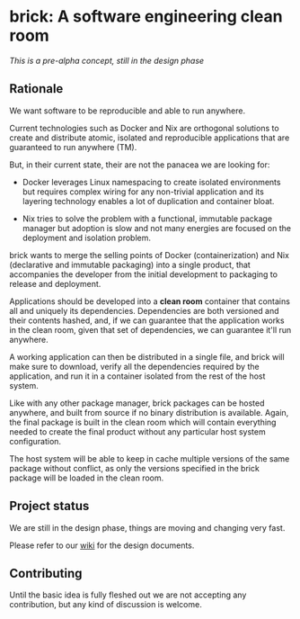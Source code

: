 # brick: A software engineering clean room

_This is a pre-alpha concept, still in the design phase_

## Rationale

We want software to be reproducible and able to run anywhere.

Current technologies such as Docker and Nix are orthogonal solutions
to create and distribute atomic, isolated and reproducible applications that are
guaranteed to run anywhere (TM).

But, in their current state, their are not the panacea we are looking for:

* Docker leverages Linux namespacing to create isolated environments but requires complex wiring for any non-trivial application and its layering technology enables a lot of duplication and container bloat.

* Nix tries to solve the problem with a functional, immutable package manager but adoption is slow and not many energies are focused on the deployment and isolation problem.

brick wants to merge the selling points of Docker (containerization) and Nix (declarative and immutable packaging) into a single product, that accompanies the developer from the initial development to packaging to release and deployment.

Applications should be developed into a **clean room** container that contains
all and uniquely its dependencies. Dependencies are both versioned and their contents hashed, and, if we can guarantee that the application works in the clean room, given that set of dependencies, we can guarantee it'll run anywhere.

A working application can then be distributed in a single file, and brick will make sure to download, verify all the dependencies required by the application, and run it in a container isolated from the rest of the host system.

Like with any other package manager, brick packages can be hosted anywhere, and built from source if no binary distribution is available. Again, the final package is built in the clean room which will contain everything needed to create the final product without any particular host system configuration.

The host system will be able to keep in cache multiple versions of the same package without conflict, as only the versions specified in the brick package will be loaded in the clean room.

## Project status

We are still in the design phase, things are moving and changing very fast.

Please refer to our [wiki](https://github.com/combo/brick/wiki) for the design documents.

## Contributing

Until the basic idea is fully fleshed out we are not accepting any contribution, but any kind of discussion is welcome.
